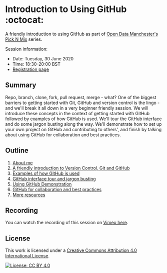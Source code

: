 # Introduction to Using GitHub :octocat:

A friendly introduction to using GitHub as part of [Open Data Manchester's Pick N Mix](http://www.opendatamanchester.org.uk/?p=1343) series.

Session information:
- Date: Tuesday, 30 June 2020
- Time: 18:30-20:00 BST
- [Registration page](https://www.eventbrite.co.uk/e/pick-n-mix-9-an-introduction-to-github-tickets-108128196346)


## Summary

Repo, branch, clone, fork, pull request, merge - what? One of the biggest barriers to getting started with Git, GitHub and version control is the lingo - and we'll break it all down in a very beginner friendly session. We will introduce these concepts in the context of getting started with GitHub followed by examples of how GitHub is used. We'll tour the GitHub interface and do some jargon busting along the way. We'll demonstrate how to set up your own project on GitHub and contributing to others', and finish by talking about using GitHub for collaboration and best practices. 


## Outline

1. [About me](01_AboutMe.md)
2. [A friendly introduction to Version Control, Git and GitHub](02_Introduction.md)
3. [Examples of how GitHub is used](03_GitHubExamples.md)
4. [GitHub interface tour and jargon busting](04_GitHubTour.md)
5. [Using GitHub Demonstration](05_Demonstration.md)
6. [GitHub for collaboration and best practices](06_Collaboration.md)
7. [More resources](07_MoreResources.md)


## Recording

You can watch the recording of this session on [Vimeo here](https://vimeo.com/435771660).

## License

This work is licensed under a [Creative Commons Attribution 4.0 International License](https://creativecommons.org/licenses/by/4.0/).

[![License: CC BY 4.0](https://img.shields.io/badge/License-CC%20BY%204.0-lightgrey.svg)](https://creativecommons.org/licenses/by/4.0/)
